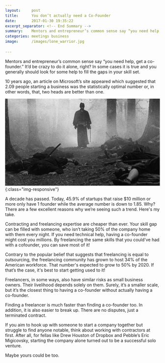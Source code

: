 ```yaml
---
layout:     post
title:      You don’t actually need a Co-Founder
date:       2017-01-30 19:35:22
excerpt_separator: <!-- End Summary -->
summary:    Mentors and entrepreneur’s common sense say “you need help, get a co-founder.” It’d be crazy to do it alone, right? In some cases it is true and you generally should look for some help to fill the gaps in your skill set.
categories: meetings business
image:      /images/lone_warrior.jpg

---
```


Mentors and entrepreneur’s common sense say “you need help, get a co-founder.”
It’d be crazy to do it alone, right? In some cases it is true
and you generally should look for some help to fill the gaps in your skill set.

10 years ago, an article on Microsoft’s site appeared which suggested that
2.09 people starting a business was the statistically optimal number or,
in other words, that, two heads are better than one.

<!-- End Summary -->

![You don't have to be a lone warrior](/images/lone_warrior.jpg){:class="img-responsive"}

A decade has passed. Today, 45.9% of startups that raise $10 million or more only have 1 founder
while the average number is down to 1.85. Why?
There are a few excellent reasons why we’re seeing such a trend. Here's my take.

Contracting and freelancing expertise are cheaper than ever.
Your skill gap can be filled with someone, who isn’t taking 50% of the company
home with them every night. If you need technical help, having a co-founder might cost you millions.
By freelancing the same skills that you could've had with a cofounder, you can save most of it!

Contrary to the popular belief that suggests that freelancing is equal to outsourcing,
the freelancing community has grown to host 34% of the American workforce.
That number's expected to grow to 50% by 2020. If that’s the case, it's best to start getting used to it! 

Freelancers, in some ways, also have similar risks as small business owners.
Their livelihood depends solely on them. Surely, it’s a smaller scale,
but it’s the closest thing to having a co-founder without actually having a co-founder.

Finding a freelancer is much faster than finding a co-founder too.
In addition, it is also easier to break up. There are no disputes, just a terminated contract.

If you aim to hook up with someone to start a company together
but struggle to find anyone notable, think about working with contractors at first.
After all, for fellas like Drew Houston of Dropbox and Pebble’s Eric Migicovsky,
starting the company alone turned out to be a successful solo venture.

Maybe yours could be too.
